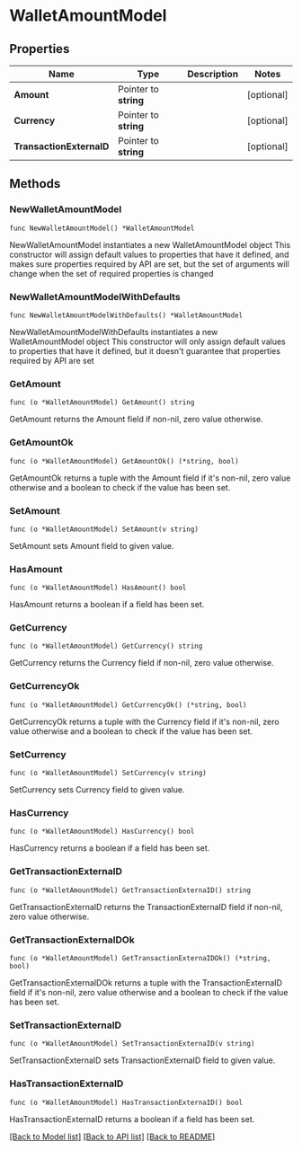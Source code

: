 # WalletAmountModel

## Properties

Name | Type | Description | Notes
------------ | ------------- | ------------- | -------------
**Amount** | Pointer to **string** |  | [optional] 
**Currency** | Pointer to **string** |  | [optional] 
**TransactionExternaID** | Pointer to **string** |  | [optional] 

## Methods

### NewWalletAmountModel

`func NewWalletAmountModel() *WalletAmountModel`

NewWalletAmountModel instantiates a new WalletAmountModel object
This constructor will assign default values to properties that have it defined,
and makes sure properties required by API are set, but the set of arguments
will change when the set of required properties is changed

### NewWalletAmountModelWithDefaults

`func NewWalletAmountModelWithDefaults() *WalletAmountModel`

NewWalletAmountModelWithDefaults instantiates a new WalletAmountModel object
This constructor will only assign default values to properties that have it defined,
but it doesn't guarantee that properties required by API are set

### GetAmount

`func (o *WalletAmountModel) GetAmount() string`

GetAmount returns the Amount field if non-nil, zero value otherwise.

### GetAmountOk

`func (o *WalletAmountModel) GetAmountOk() (*string, bool)`

GetAmountOk returns a tuple with the Amount field if it's non-nil, zero value otherwise
and a boolean to check if the value has been set.

### SetAmount

`func (o *WalletAmountModel) SetAmount(v string)`

SetAmount sets Amount field to given value.

### HasAmount

`func (o *WalletAmountModel) HasAmount() bool`

HasAmount returns a boolean if a field has been set.

### GetCurrency

`func (o *WalletAmountModel) GetCurrency() string`

GetCurrency returns the Currency field if non-nil, zero value otherwise.

### GetCurrencyOk

`func (o *WalletAmountModel) GetCurrencyOk() (*string, bool)`

GetCurrencyOk returns a tuple with the Currency field if it's non-nil, zero value otherwise
and a boolean to check if the value has been set.

### SetCurrency

`func (o *WalletAmountModel) SetCurrency(v string)`

SetCurrency sets Currency field to given value.

### HasCurrency

`func (o *WalletAmountModel) HasCurrency() bool`

HasCurrency returns a boolean if a field has been set.

### GetTransactionExternaID

`func (o *WalletAmountModel) GetTransactionExternaID() string`

GetTransactionExternaID returns the TransactionExternaID field if non-nil, zero value otherwise.

### GetTransactionExternaIDOk

`func (o *WalletAmountModel) GetTransactionExternaIDOk() (*string, bool)`

GetTransactionExternaIDOk returns a tuple with the TransactionExternaID field if it's non-nil, zero value otherwise
and a boolean to check if the value has been set.

### SetTransactionExternaID

`func (o *WalletAmountModel) SetTransactionExternaID(v string)`

SetTransactionExternaID sets TransactionExternaID field to given value.

### HasTransactionExternaID

`func (o *WalletAmountModel) HasTransactionExternaID() bool`

HasTransactionExternaID returns a boolean if a field has been set.


[[Back to Model list]](../README.md#documentation-for-models) [[Back to API list]](../README.md#documentation-for-api-endpoints) [[Back to README]](../README.md)


